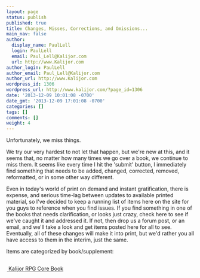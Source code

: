 ```yaml
---
layout: page
status: publish
published: true
title: Changes, Misses, Corrections, and Omissions...
main_nav: false
author:
  display_name: PaulLell
  login: PaulLell
  email: Paul_Lell@Kalijor.com
  url: http://www.Kalijor.com
author_login: PaulLell
author_email: Paul_Lell@Kalijor.com
author_url: http://www.Kalijor.com
wordpress_id: 1306
wordpress_url: http://www.kalijor.com/?page_id=1306
date: '2013-12-09 10:01:08 -0700'
date_gmt: '2013-12-09 17:01:08 -0700'
categories: []
tags: []
comments: []
weight: 4
---
```

Unfortunately, we miss things.

We try our very hardest to not let that happen, but we're new at this, and it seems that, no matter how many times we go over a book, we continue to miss them. It seems like every time I hit the 'submit' button, I immediately find something that needs to be added, changed, corrected, removed, reformatted, or in some other way different.

Even in today's world of print on demand and instant gratification, there is expense, and serious time-lag between updates to available printed material, so I've decided to keep a running list of items here on the site for you guys to reference when you find issues. If you find something in one of the books that needs clarification, or looks just crazy, check here to see if we've caught it and addressed it. If not, then drop us a forum post, or an email, and we'll take a look and get items posted here for all to see. Eventually, all of these changes will make it into print, but we'd rather you all have access to them in the interim, just the same.

Items are categorized by book/supplement:

<a href="https://www.kalijor.com/wp-content/uploads/2013/10/RPG-eCover1.jpg"><img class="alignleft size-medium wp-image-1289" alt="RPG-eCover" src="https://www.kalijor.com/wp-content/uploads/2013/10/RPG-eCover1.jpg" width="1" height="1" /></a>

<a href="https://www.kalijor.com/rpg/changes-misses-corrections-and-omissions/kalijor-rpg-core-book-errata"><img class="alignnone size-thumbnail wp-image-1315" title="RPG-eCover" alt="RPG-eCover" src="https://www.kalijor.com/wp-content/uploads/2013/10/RPG-eCover1.jpg" width="1" height="1" /><img class="alignnone size-medium wp-image-1315" title="RPG-eCover" alt="RPG-eCover" src="https://www.kalijor.com/wp-content/uploads/2013/10/RPG-eCover1.jpg" width="1" height="1" /> Kalijor RPG Core Book</a>

